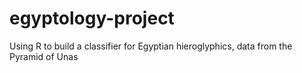 # egyptology-project
Using R to build a classifier for Egyptian hieroglyphics, data from the Pyramid of Unas 
